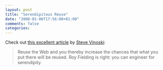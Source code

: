 ```yaml
---
layout: post
title: "Serendipitous Reuse"
date: "2008-01-06T17:56:00+01:00"
comments: false
categories: 
---
```


<p>Check out <a href="http://www.computer.org/portal/site/dsonline/menuitem.9ed3d9924aeb0dcd82ccc6716bbe36ec/index.jsp?&amp;pName=dso_level1&amp;path=dsonline/2008/02&amp;file=w1tow.xml&amp;xsl=article.xsl">this excellent article</a> by <a href="http://steve.vinoski.net/blog/2008/01/05/serendipitous-reuse/">Steve Vinoski</a>:</p>

<blockquote>
<p>Reuse the Web and you thereby increase the chances that what you put there will be reused. Roy Fielding is right: you can engineer for serendipity.</p>
</blockquote>


